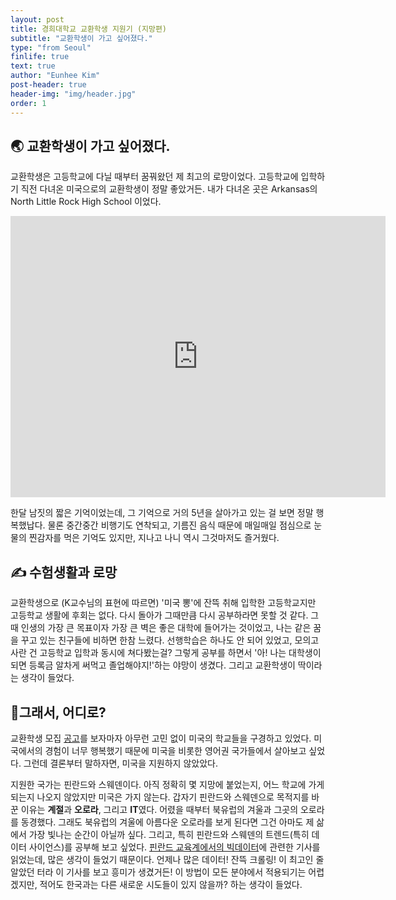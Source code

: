 ```yaml
---
layout: post
title: 경희대학교 교환학생 지원기 (지망편)
subtitle: "교환학생이 가고 싶어졌다."
type: "from Seoul"
finlife: true
text: true
author: "Eunhee Kim"
post-header: true
header-img: "img/header.jpg"
order: 1
---
```

## 🌏 교환학생이 가고 싶어졌다.

교환학생은 고등학교에 다닐 때부터 꿈꿔왔던 제 최고의 로망이었다. 고등학교에 입학하기 직전 다녀온 미국으로의 교환학생이 정말 좋았거든. 내가 다녀온 곳은 Arkansas의 North Little Rock High School 이었다.

<iframe src="https://www.google.com/maps/embed?pb=!1m14!1m8!1m3!1d13108.749364789457!2d-92.2680571!3d34.7760588!3m2!1i1024!2i768!4f13.1!3m3!1m2!1s0x0%3A0x71a2086c95c9e0d3!2sNorth+Little+Rock+High+School!5e0!3m2!1sko!2skr!4v1551529436072" width="600" height="450" frameborder="0" style="border:0" allowfullscreen></iframe>

한달 남짓의 짧은 기억이었는데, 그 기억으로 거의 5년을 살아가고 있는 걸 보면 정말 행복했납다.  물론 중간중간 비행기도 연착되고, 기름진 음식 때문에 매일매일 점심으로 눈물의 찐감자를 먹은 기억도 있지만, 지나고 나니 역시 그것마저도 즐거웠다.



## ✍️ 수험생활과 로망

교환학생으로 (K교수님의 표현에 따르면) '미국 뽕'에 잔뜩 취해 입학한 고등학교지만 고등학교 생활에 후회는 없다. 다시 돌아가 그때만큼 다시 공부하라면 못할 것 같다. 그 때 인생의 가장 큰 목표이자 가장 큰 벽은 좋은 대학에 들어가는 것이었고, 나는 같은 꿈을 꾸고 있는 친구들에 비하면 한참 느렸다. 선행학습은 하나도 안 되어 있었고, 모의고사란 건 고등학교 입학과 동시에 쳐다봤는걸? 그렇게 공부를 하면서 '아! 나는 대학생이 되면 등록금 알차게 써먹고 졸업해야지!'하는 야망이 생겼다. 그리고 교환학생이 딱이라는 생각이 들었다.



## 🤔그래서, 어디로?

교환학생 모집 [공고](http://oiak.khu.ac.kr/community/notice_view.php?idx=6548&b_code=9&page=&s1=&s2=&b_ex1=)를 보자마자 아무런 고민 없이 미국의 학교들을 구경하고 있었다. 미국에서의 경험이 너무 행복했기 때문에 미국을 비롯한 영어권 국가들에서 살아보고 싶었다. 그런데 결론부터 말하자면, 미국을 지원하지 않았았다.

지원한 국가는 핀란드와 스웨덴이다. 아직 정확히 몇 지망에 붙었는지, 어느 학교에 가게 되는지 나오지 않았지만 미국은 가지 않는다. 갑자기 핀란드와 스웨덴으로 목적지를 바꾼 이유는 **계절**과 **오로라**, 그리고 **IT**였다. 어렸을 때부터 북유럽의 겨울과 그곳의 오로라를 동경했다. 그래도 북유럽의 겨울에 아름다운 오로라를 보게 된다면 그건 아마도 제 삶에서 가장 빛나는 순간이 아닐까 싶다. 그리고, 특히 핀란드와 스웨덴의 트렌드(특히 데이터 사이언스)를 공부해 보고 싶었다. [핀란드 교육계에서의 빅데이터](http://edpolicy.kedi.re.kr/frt/boardView.do?strCurMenuId=54&pageIndex=1&pageCondition=10&nTbBoardArticleSeq=814262)에 관련한 기사를 읽었는데, 많은 생각이 들었기 때문이다. 언제나 많은 데이터! 잔뜩 크롤링! 이 최고인 줄 알았던 터라 이 기사를 보고 흥미가 생겼거든! 이 방법이 모든 분야에서 적용되기는 어렵겠지만, 적어도 한국과는 다른 새로운 시도들이 있지 않을까? 하는 생각이 들었다.